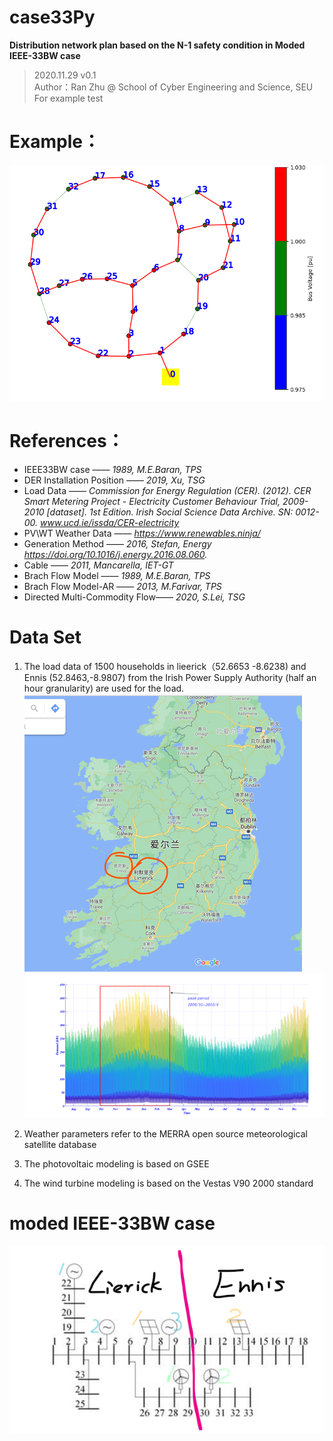 # case33Py 
**Distribution network plan based on the N-1 safety condition in Moded IEEE-33BW case**
>2020.11.29 v0.1   
Author：Ran Zhu @ School of Cyber Engineering and Science, SEU  
For example test  

# Example：  
![image](https://github.com/RanZhu1989/case33Py/blob/master/img/Example.png)  

# References：
- IEEE33BW case ——                 *1989, M.E.Baran, TPS*
- DER Installation Position ——    *2019, Xu, TSG*
- Load Data ——                    *Commission for Energy Regulation (CER). (2012). CER Smart Metering Project - Electricity Customer Behaviour Trial, 2009-2010 [dataset]. 1st Edition. Irish Social Science Data Archive. SN: 0012-00. www.ucd.ie/issda/CER-electricity*
- PV\WT Weather Data ——           *https://www.renewables.ninja/*
- Generation Method ——            *2016, Stefan, Energy  https://doi.org/10.1016/j.energy.2016.08.060.*
- Cable ——                        *2011, Mancarella, IET-GT*
- Brach Flow Model ——             *1989, M.E.Baran, TPS*
- Brach Flow Model-AR ——          *2013, M.Farivar, TPS*
- Directed Multi-Commodity Flow——   *2020, S.Lei, TSG*

# Data Set 
1. The load data of 1500 households in lieerick（52.6653 -8.6238) and Ennis (52.8463,-8.9807) from the Irish Power Supply Authority (half an hour granularity) are used for the load.
   ![image](https://github.com/RanZhu1989/case33Py/blob/master/img/map.png)
   ![image](https://github.com/RanZhu1989/case33Py/blob/master/img/load.png)
   
2. Weather parameters refer to the MERRA open source meteorological satellite database
3. The photovoltaic modeling is based on GSEE
4. The wind turbine modeling is based on the Vestas V90 2000 standard

# moded IEEE-33BW case  
![image](https://github.com/RanZhu1989/case33Py/blob/master/img/moded_IEEE-33BW.png)

